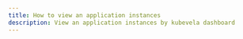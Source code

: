 ```yaml
---
title: How to view an application instances
description: View an application instances by kubevela dashboard
---
```

